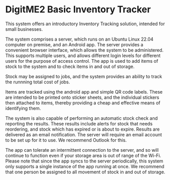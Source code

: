 # DigitME2 Basic Inventory Tracker

This system offers an introductory Inventory Tracking solution, intended for small businesses.

The system comprises a server, which runs on an Ubuntu Linux 22.04 computer on premise, and an Android app. The server provides a convenient browser interface, which allows the system to be administered. This supports multiple users, and allows different login levels for different users for the purpose of access control. The app is used to add items of stock to the system and to check items in and out of storage.

Stock may be assigned to jobs, and the system provides an ability to track the runnning total cost of jobs.

Items are tracked using the android app and simple QR code labels. These are intended to be printed onto sticker sheets, and the individual stickers then attached to items, thereby providing a cheap and effective means of identifying them.

The system is also capable of performing an automatic stock check and reporting the results. These results include alerts for stock that needs reordering, and stock which has expired or is about to expire. Results are delivered as an email notification. The server will require an email account to be set up for it to use. We recommend Outlook for this.

The app can tolerate an intermittent connection to the server, and so will continue to function even if your storage area is out of range of the Wi-Fi. Please note that since the app syncs to the server periodically, this system only supports a single instance of the app running at once. We recommend that one person be assigned to all movement of stock in and out of storage.
